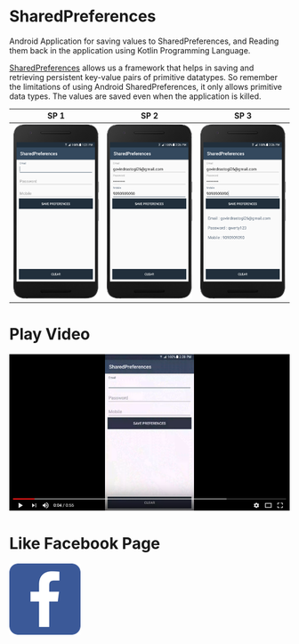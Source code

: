 # SharedPreferences
Android Application for saving values to SharedPreferences, and Reading them back in the application using Kotlin Programming Language.

[SharedPreferences](https://developer.android.com/training/data-storage/shared-preferences.html) allows us a framework that helps in saving and retrieving persistent key-value pairs of primitive datatypes. So remember the limitations of using Android SharedPreferences,  it only allows primitive data types. The values are saved even when the application is killed.
 
SP 1     |  SP 2 |  SP 3 |
:---------:|:----------:|:---------:
![](https://github.com/AndroidCodility/SharedPreferences/blob/master/design/main.png?raw=true)  |  ![](https://github.com/AndroidCodility/SharedPreferences/blob/master/design/store.png?raw=true) |  ![](https://github.com/AndroidCodility/SharedPreferences/blob/master/design/save.png?raw=true) 

# Play Video
[![](https://github.com/AndroidCodility/SharedPreferences/blob/master/design/sp_video.png?raw=true)](https://youtu.be/A3KVYVEAVOQ "Click here to watch")

# Like Facebook Page
[![](https://github.com/AndroidCodility/Barchart-Graph/blob/master/design/fb.png?raw=true)](https://www.facebook.com/androidcodility/ "Click here")
